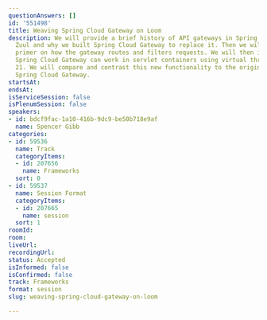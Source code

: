 ```yaml
---
questionAnswers: []
id: '551498'
title: Weaving Spring Cloud Gateway on Loom
description: We will provide a brief history of API gateways in Spring Cloud, including
  Zuul and why we built Spring Cloud Gateway to replace it. Then we will give a short
  primer on how the gateway routes and filters requests. We will then introduce how
  Spring Cloud Gateway can work in servlet containers using virtual threads on Java
  21. We will compare and contrast this new functionality to the original WebFlux-based
  Spring Cloud Gateway.
startsAt: 
endsAt: 
isServiceSession: false
isPlenumSession: false
speakers:
- id: bdcf9fac-1a10-416b-9dc9-be50b718e9af
  name: Spencer Gibb
categories:
- id: 59536
  name: Track
  categoryItems:
  - id: 207656
    name: Frameworks
  sort: 0
- id: 59537
  name: Session Format
  categoryItems:
  - id: 207665
    name: session
  sort: 1
roomId: 
room: 
liveUrl: 
recordingUrl: 
status: Accepted
isInformed: false
isConfirmed: false
track: Frameworks
format: session
slug: weaving-spring-cloud-gateway-on-loom

---
```

